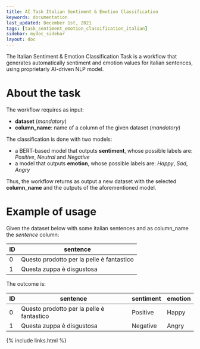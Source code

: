 ```yaml
---
title: AI Task Italian Sentiment & Emotion Classification
keywords: documentation
last_updated: December 1st, 2021
tags: [task_sentiment_emotion_classification_italian]
sidebar: mydoc_sidebar
layout: doc
---
```


The Italian Sentiment & Emotion Classification Task is a workflow that generates automatically sentiment and emotion values for italian sentences, using proprietarly AI-driven NLP model.


# About the task #

The workflow requires as input:
- **dataset** (*mandatory*)
- **column_name**: name of a column of the given dataset (*mandatory*)

The classification is done with two models:
- a BERT-based model that outputs **sentiment**, whose possible labels are: *Positive*, *Neutral* and *Negative*
- a model that outputs **emotion**, whose possible labels are: *Happy*, *Sad*, *Angry*

Thus, the workflow returns as output a new dataset with the selected **column_name** and the outputs of the aforementioned model.

# Example of usage #

Given the dataset below with some italian sentences and as column_name the *sentence* column:

|ID|sentence|
|--|-------------|
|0|Questo prodotto per la pelle è fantastico|
|1|Questa zuppa è disgustosa|

The outcome is:

|ID|sentence|sentiment|emotion|
|--|-------------|-|-|
|0 |Questo prodotto per la pelle è fantastico|Positive|Happy|
|1 |Questa zuppa è disgustosa|Negative|Angry|

{% include links.html %}
